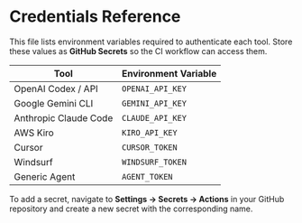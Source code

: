 # Credentials Reference

This file lists environment variables required to authenticate each tool. Store these values as **GitHub Secrets** so the CI workflow can access them.

| Tool | Environment Variable |
| ---- | -------------------- |
| OpenAI Codex / API | `OPENAI_API_KEY` |
| Google Gemini CLI | `GEMINI_API_KEY` |
| Anthropic Claude Code | `CLAUDE_API_KEY` |
| AWS Kiro | `KIRO_API_KEY` |
| Cursor | `CURSOR_TOKEN` |
| Windsurf | `WINDSURF_TOKEN` |
| Generic Agent | `AGENT_TOKEN` |

To add a secret, navigate to **Settings → Secrets → Actions** in your GitHub repository and create a new secret with the corresponding name.
